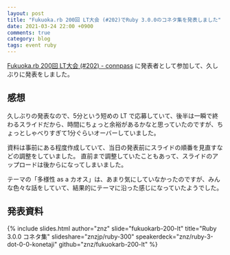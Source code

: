 ```yaml
---
layout: post
title: "Fukuoka.rb 200回 LT大会 (#202)でRuby 3.0.0のコネタ集を発表しました"
date: 2021-03-24 22:00 +0900
comments: true
category: blog
tags: event ruby
---
```

[Fukuoka.rb 200回 LT大会 (#202) - connpass](https://fukuokarb.connpass.com/event/206956/)
に発表者として参加して、久しぶりに発表をしました。

<!--more-->

## 感想

久しぶりの発表なので、5分という短めの LT で応募していて、後半は一瞬で終わるスライドだから、時間にちょっと余裕があるかなと思っていたのですが、ちょっとしゃべりすぎて1分ぐらいオーバーしていました。

資料は事前にある程度作成していて、当日の発表前にスライドの順番を見直すなどの調整をしていました。
直前まで調整していたこともあって、スライドのアップロードは後からになってしまいました。

テーマの「多様性 as a カオス」は、あまり気にしていなかったのですが、みんな色々な話をしていて、結果的にテーマに沿った感じになっていたようでした。

## 発表資料

{% include slides.html author="znz" slide="fukuokarb-200-lt" title="Ruby 3.0.0 コネタ集" slideshare="znzjp/ruby-300" speakerdeck="znz/ruby-3-dot-0-0-konetaji" github="znz/fukuokarb-200-lt" %}
